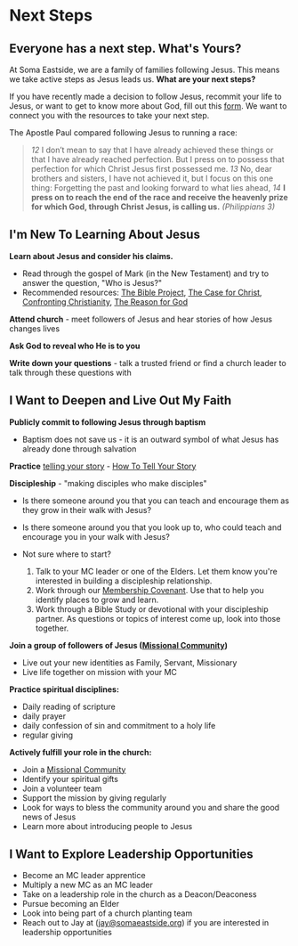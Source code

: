 # Next Steps

## Everyone has a next step.  What's Yours?

At Soma Eastside, we are a family of families following Jesus.  This means we take active steps as Jesus leads us. **What are your next steps?**

If you have recently made a decision to follow Jesus, recommit your life to Jesus, or want to get to know more about God, fill out this [form](https://somaeastside.churchcenter.com/people/forms/388163). We want to connect you with the resources to take your next step.

The Apostle Paul compared following Jesus to running a race:

> *12* I don’t mean to say that I have already achieved these things or that I have already reached perfection. But I press on to possess that perfection for which Christ Jesus first possessed me. *13* No, dear brothers and sisters, I have not achieved it, but I focus on this one thing: Forgetting the past and looking forward to what lies ahead, *14* **I press on to reach the end of the race and receive the heavenly prize for which God, through Christ Jesus, is calling us.**  *(Philippians 3)*

## I'm New To Learning About Jesus

**Learn about Jesus and consider his claims.**

- Read through the gospel of Mark (in the New Testament) and try to answer the question, "Who is Jesus?"
- Recommended resources: [The Bible Project](https://bibleproject.com/), [The Case for Christ](https://www.amazon.com/Case-Christ-Journalists-Personal-Investigation/dp/0310345863), [Confronting Christianity](https://www.amazon.com/Confronting-Christianity-Questions-Largest-Religion/dp/1433564238), [The Reason for God](https://www.amazon.com/Reason-God-Belief-Age-Skepticism/dp/1594483493)

**Attend church** - meet followers of Jesus and hear stories of how Jesus changes lives

**Ask God to reveal who He is to you**

**Write down your questions** - talk a trusted friend or find a church leader to talk through these questions with

## I Want to Deepen and Live Out My Faith

**Publicly commit to following Jesus through baptism**

- Baptism does not save us - it is an outward symbol of what Jesus has already done through salvation

**Practice** [telling your story](https://4fa683dbbab7e13223dd-857127945a9474a7e047546272830378.ssl.cf2.rackcdn.com/uploaded/t/0e10772117_1597002545_tell-your-story.pdf) - [How To Tell Your Story](https://4fa683dbbab7e13223dd-857127945a9474a7e047546272830378.ssl.cf2.rackcdn.com/uploaded/h/0e10739273_1597002596_how-to-tell-your-story.pdf)

**Discipleship** - "making disciples who make disciples"

- Is there someone around you that you can teach and encourage them as they grow in their walk with Jesus?
- Is there someone around you that you look up to, who could teach and encourage you in your walk with Jesus?
- Not sure where to start?

  1. Talk to your MC leader or one of the Elders. Let them know you're interested in building a discipleship relationship.
  2. Work through our [Membership Covenant](https://4fa683dbbab7e13223dd-857127945a9474a7e047546272830378.ssl.cf2.rackcdn.com/uploaded/s/0e12250570_1619116096_soma-eastside-membership-covenant.pdf). Use that to help you identify places to grow and learn.
  3. Work through a Bible Study or devotional with your discipleship partner. As questions or topics of interest come up, look into those together.

**Join a group of followers of Jesus ([Missional Community](../ministries/mission_communities.md))**

- Live out your new identities as Family, Servant, Missionary
- Live life together on mission with your MC

**Practice spiritual disciplines:**

- Daily reading of scripture
- daily prayer
- daily confession of sin and commitment to a holy life
- regular giving

**Actively fulfill your role in the church:**

- Join a [Missional Community](../ministries/mission_communities.md)
- Identify your spiritual gifts
- Join a volunteer team
- Support the mission by giving regularly
- Look for ways to bless the community around you and share the good news of Jesus
- Learn more about introducing people to Jesus

## I Want to Explore Leadership Opportunities

- Become an MC leader apprentice
- Multiply a new MC as an MC leader
- Take on a leadership role in the church as a Deacon/Deaconess
- Pursue becoming an Elder
- Look into being part of a church planting team
- Reach out to Jay at (<jay@somaeastside.org>) if you are interested in leadership opportunities